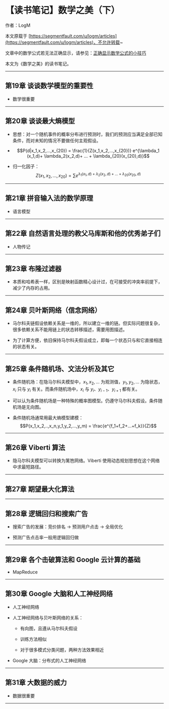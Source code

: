 # 【读书笔记】数学之美（下）

作者：LogM

本文原载于 [https://segmentfault.com/u/logm/articles](https://segmentfault.com/u/logm/articles)，不允许转载~

文章中的数学公式若无法正确显示，请参见：[正确显示数学公式的小技巧](https://segmentfault.com/a/1190000019359797)

本文为《数学之美》的读书笔记。

------

## 第19章 谈谈数学模型的重要性

- 数学很重要

------

## 第20章 谈谈最大熵模型

- 思想：对一个随机事件的概率分布进行预测时，我们的预测应当满足全部已知条件，而对未知的情况不要做任何主观假设。

- $$P(d|x_1,x_2,...,x_{20}) = \frac{1}{Z(x_1,x_2,...,x_{20})} e^{\lambda_1 (x_1,d)+ \lambda_2(x_2,d)+ ... + \lambda_{20}(x_{20},d)}$$

- 归一化因子：
  $$Z(x_1,x_2,...,x_{20}) = \sum{e^{\lambda_1 (x_1,d)+ \lambda_2(x_2,d)+ ... + \lambda_{20}(x_{20},d)}}$$

------

## 第21章 拼音输入法的数学原理

- 语言模型

------

## 第22章 自然语言处理的教父马库斯和他的优秀弟子们

- 人物传记

------

## 第23章 布隆过滤器

- 本质和哈希表一样，区别是映射函数精心设计过，在可接受的冲突率前提下，减少了内存的占用。

------

## 第24章 贝叶斯网络（信念网络）

- 马尔科夫链假设依赖关系是一维的，所以建立一维的链。但实际问题很复杂，很多依赖关系不能用链上的状态转移描述，需要用图描述。

- 为了计算方便，依旧保持马尔科夫假设成立，即每一个状态只与和它直接相连的状态有关。

------

## 第25章 条件随机场、文法分析及其它

- 条件随机场：在隐马尔科夫模型中，$x_1,x_2,...$ 为观测值，$y_1,y_2,...$ 为隐状态，$x_i$ 只与 $y_i$ 有关。而条件随机场中，$x_i$ 与 $y_i$、$y_{i-1}$、$y_{i+1}$ 都有关。

- 可以认为条件随机场是一种特殊的概率图模型。仍遵守马尔科夫假设。条件随机场是无向图。

- 条件随机场通常用最大熵模型建模：
  $$P(x_1,x_2,..,x_n,y_1,y_2,...,y_m) = \frac{e^{f_1+f_2+...+f_k}}{Z}$$

------

## 第26章 Viberti 算法

- 隐马尔科夫模型可以转换为篱笆网络。Viberti 使用动态规划思想在这个网络中求最短路径。

------

## 第27章 期望最大化算法

------

## 第28章 逻辑回归和搜索广告

- 搜索广告的发展：竞价排名 -> 预测用户点击 -> 全局优化

- 预测广告点击率一般用逻辑回归做

------

## 第29章 各个击破算法和 Google 云计算的基础

- MapReduce

------

## 第30章 Google 大脑和人工神经网络

- 人工神经网络

- 人工神经网络与贝叶斯网络的关系：

  - 有向图，且遵从马尔科夫假设

  - 训练方法相似

  - 对于很多模式分类问题，两种方法效果相近

- Google 大脑：分布式的人工神经网络

------

## 第31章 大数据的威力

- 数据很重要

------
